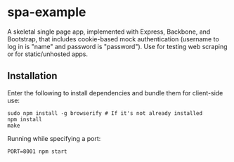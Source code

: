 # spa-example

A skeletal single page app, implemented with Express, Backbone, and Bootstrap,
that includes cookie-based mock authentication (username to log in is "name"
and password is "password"). Use for testing web scraping or for
static/unhosted apps.

## Installation

Enter the following to install dependencies and bundle them for client-side
use:

    sudo npm install -g browserify # If it's not already installed
    npm install
    make

Running while specifying a port:

    PORT=8001 npm start
